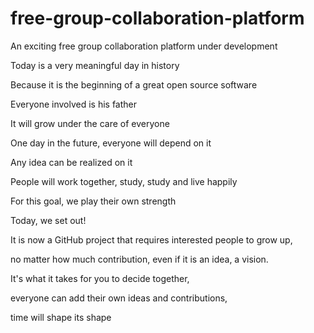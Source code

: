# free-group-collaboration-platform
An exciting free group collaboration platform under development


Today is a very meaningful day in history

Because it is the beginning of a great open source software 

Everyone involved is his father	

It will grow under the care of everyone	

One day in the future, everyone will depend on it	

Any idea can be realized on it	

People will work together, study, study and live happily	

For this goal, we play their own strength	

Today, we set out!	


It is now a GitHub project that requires interested people to grow up, 

no matter how much contribution, even if it is an idea, a vision.

It's what it takes for you to decide together, 

everyone can add their own ideas and contributions,

time will shape its shape
